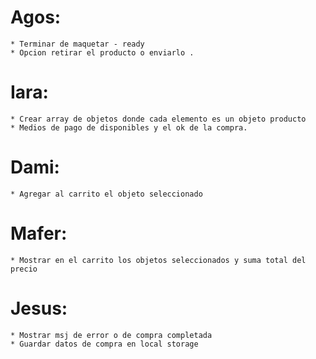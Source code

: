 # Agos:
	* Terminar de maquetar - ready
	* Opcion retirar el producto o enviarlo .

# Iara:
	* Crear array de objetos donde cada elemento es un objeto producto
	* Medios de pago de disponibles y el ok de la compra.

# Dami:
	* Agregar al carrito el objeto seleccionado

# Mafer:
	* Mostrar en el carrito los objetos seleccionados y suma total del precio

# Jesus: 
	* Mostrar msj de error o de compra completada
	* Guardar datos de compra en local storage

